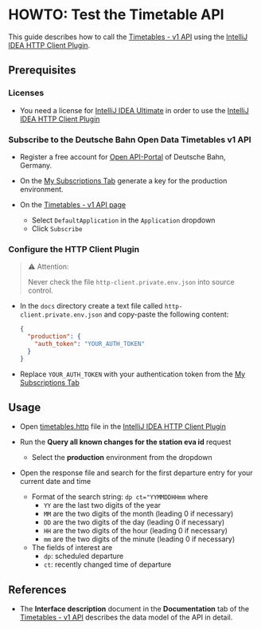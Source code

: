 # HOWTO: Test the Timetable API

This guide describes how to call the
[Timetables - v1 API](https://developer.deutschebahn.com/store/apis/info?name=Timetables&version=v1&provider=DBOpenData)
using the
[IntelliJ IDEA HTTP Client Plugin](https://www.jetbrains.com/help/idea/http-client-in-product-code-editor.html).

## Prerequisites

### Licenses

- You need a license for
  [IntelliJ IDEA Ultimate](https://www.jetbrains.com/products/compare/?product=idea&product=idea-ce)
  in order to use the
  [IntelliJ IDEA HTTP Client Plugin](https://www.jetbrains.com/help/idea/http-client-in-product-code-editor.html) 

### Subscribe to the Deutsche Bahn Open Data Timetables v1 API

- Register a free account for [Open API-Portal](https://developer.deutschebahn.com/store/site/pages/home.jag)
  of Deutsche Bahn, Germany.

- On the [My Subscriptions Tab](https://developer.deutschebahn.com/store/site/pages/subscriptions.jag)
  generate a key for the production environment.

- On the
  [Timetables - v1 API page](https://developer.deutschebahn.com/store/apis/info?name=Timetables&version=v1&provider=DBOpenData)
  - Select `DefaultApplication` in the `Application` dropdown
  - Click `Subscribe`

### Configure the HTTP Client Plugin

> ⚠️ Attention:
>
> Never check the file `http-client.private.env.json` into source control.

- In the `docs` directory create a text file called `http-client.private.env.json` and copy-paste the following content:
  ```json
  {
    "production": {
      "auth_token": "YOUR_AUTH_TOKEN"
    }
  }
  ```

- Replace `YOUR_AUTH_TOKEN` with your authentication token from the
  [My Subscriptions Tab](https://developer.deutschebahn.com/store/site/pages/subscriptions.jag)

## Usage

 - Open [timetables.http](timetables.http) file in the
   [IntelliJ IDEA HTTP Client Plugin](https://www.jetbrains.com/help/idea/http-client-in-product-code-editor.html)

 - Run the **Query all known changes for the station eva id** request
   - Select the **production** environment from the dropdown

 - Open the response file and search for the first departure entry for your current date and time
   - Format of the search string: `dp ct="YYMMDDHHmm` where
     - `YY` are the last two digits of the year
     - `MM` are the two digits of the month (leading 0 if necessary)
     - `DD` are the two digits of the day (leading 0 if necessary)
     - `HH` are the two digits of the hour (leading 0 if necessary)
     - `mm` are the two digits of the minute (leading 0 if necessary)
   - The fields of interest are
     - `dp`: scheduled departure
     - `ct`: recently changed time of departure
 
## References

- The **Interface description** document in the **Documentation** tab of the 
  [Timetables - v1 API](https://developer.deutschebahn.com/store/apis/info?name=Timetables&version=v1&provider=DBOpenData)
  describes the data model of the API in detail.
